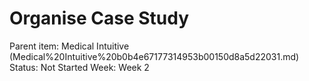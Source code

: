 # Organise Case Study

Parent item: Medical Intuitive (Medical%20Intuitive%20b0b4e67177314953b00150d8a5d22031.md)
Status: Not Started
Week: Week 2